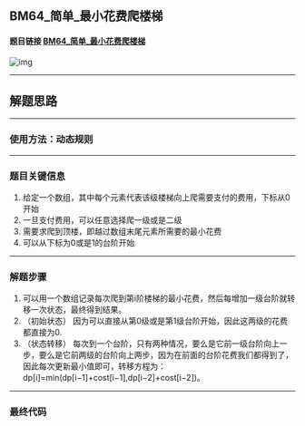 ## BM64_简单_最小花费爬楼梯

#### 题目链接 [BM64_简单_最小花费爬楼梯](https://www.nowcoder.com/practice/6fe0302a058a4e4a834ee44af88435c7?tpId=295&tqId=2366451&ru=/exam/oj&qru=/ta/format-top101/question-ranking&sourceUrl=%2Fexam%2Foj)

![img](https://i.ibb.co/9bQ72LM/20230718163144.png)

---
## 解题思路
---
### 使用方法：动态规则
---
### 题目关键信息
1. 给定一个数组，其中每个元素代表该级楼梯向上爬需要支付的费用，下标从0开始
2. 一旦支付费用，可以任意选择爬一级或是二级
3. 需要求爬到顶楼，即越过数组末尾元素所需要的最小花费
4. 可以从下标为0或是1的台阶开始


---
### 解题步骤
1. 可以用一个数组记录每次爬到第i阶楼梯的最小花费，然后每增加一级台阶就转移一次状态，最终得到结果。
2. （初始状态） 因为可以直接从第0级或是第1级台阶开始，因此这两级的花费都直接为0.
3. （状态转移） 每次到一个台阶，只有两种情况，要么是它前一级台阶向上一步，要么是它前两级的台阶向上两步，因为在前面的台阶花费我们都得到了，因此每次更新最小值即可，转移方程为：dp[i]=min(dp[i−1]+cost[i−1],dp[i−2]+cost[i−2])。
---

### 最终代码
```

```